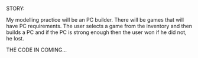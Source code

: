 STORY:

My modelling practice will be an PC builder.
There will be games that will have PC requirements.
The user selects a game from the inventory and then builds a PC and if the PC is strong enough then the user won if he did not, he lost.

THE CODE IN COMING...